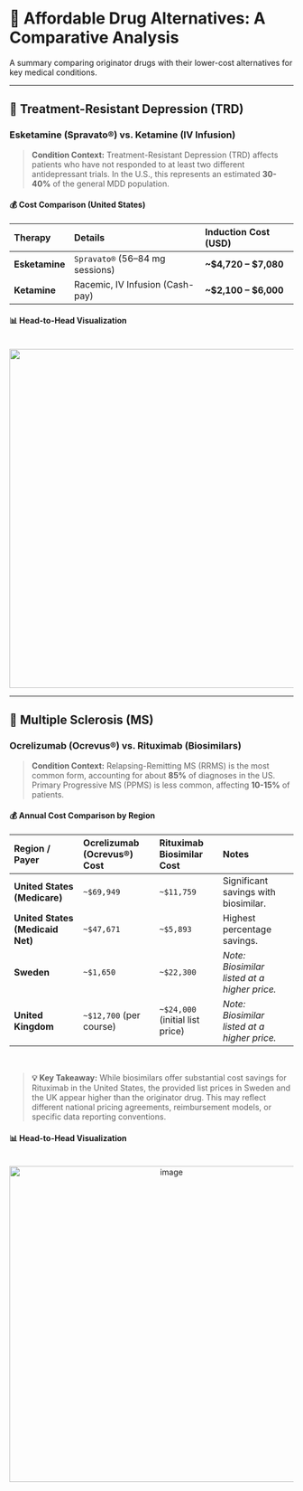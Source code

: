 # 💊 Affordable Drug Alternatives: A Comparative Analysis

A summary comparing originator drugs with their lower-cost alternatives for key medical conditions.

---

## 🧠 Treatment-Resistant Depression (TRD)

### Esketamine (Spravato®) vs. Ketamine (IV Infusion)

> **Condition Context:** Treatment-Resistant Depression (TRD) affects patients who have not responded to at least two different antidepressant trials. In the U.S., this represents an estimated **30-40%** of the general MDD population.

#### 💰 Cost Comparison (United States)

| Therapy | Details | Induction Cost (USD) |
| :--- | :--- | :--- |
| **Esketamine** | `Spravato®` (56–84 mg sessions) | **~$4,720 – $7,080** |
| **Ketamine** | Racemic, IV Infusion (Cash-pay) | **~$2,100 – $6,000** |

#### 📊 Head-to-Head Visualization
<p align="center">
  <img src="https://github.com/user-attachments/assets/700f5f30-ecaa-4265-910e-afee107310ae" width="600">
</p>

---

## 💪 Multiple Sclerosis (MS)

### Ocrelizumab (Ocrevus®) vs. Rituximab (Biosimilars)

> **Condition Context:** Relapsing-Remitting MS (RRMS) is the most common form, accounting for about **85%** of diagnoses in the US. Primary Progressive MS (PPMS) is less common, affecting **10-15%** of patients.

#### 💰 Annual Cost Comparison by Region

| Region / Payer | Ocrelizumab (Ocrevus®) Cost | Rituximab Biosimilar Cost | Notes |
| :--- | :--- | :--- | :--- |
| **United States (Medicare)** | `~$69,949` | `~$11,759` | Significant savings with biosimilar. |
| **United States (Medicaid Net)**| `~$47,671` | `~$5,893` | Highest percentage savings. |
| **Sweden** | `~$1,650` | `~$22,300` | *Note: Biosimilar listed at a higher price.* |
| **United Kingdom** | `~$12,700` (per course) | `~$24,000` (initial list price) | *Note: Biosimilar listed at a higher price.* |

<br>

> **💡 Key Takeaway:** While biosimilars offer substantial cost savings for Rituximab in the United States, the provided list prices in Sweden and the UK appear higher than the originator drug. This may reflect different national pricing agreements, reimbursement models, or specific data reporting conventions.

#### 📊 Head-to-Head Visualization
<p align="center">
  <img width="559" alt="image" src="https://github.com/user-attachments/assets/6033094b-b1fd-4975-be2f-9622752ac757" />
</p>


